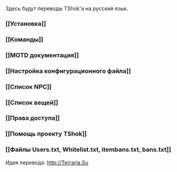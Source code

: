 Здесь будут переводы TShok'a на русский язык.

### [[Установка]]
### [[Команды]]
### [[MOTD документация]]
### [[Настройка конфигурационного файла]]
### [[Список NPC]]
### [[Список вещей]]
### [[Права доступа]]
### [[Помощь проекту TShok]]
### [[Файлы Users.txt, Whitelist.txt, itembans.txt, bans.txt]]

Идея перевода: http://Terraria.Su